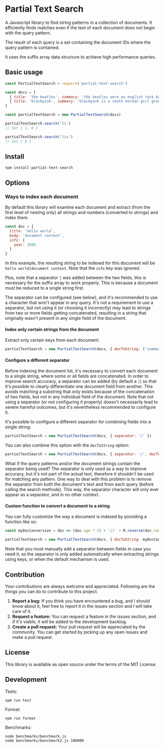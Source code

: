 # Partial Text Search

A Javascript library to find string patterns in a collection of documents. It efficiently finds matches even if the text of each document does not begin with the query pattern.

The result of each query is a set containing the document IDs where the query pattern is contained.

It uses the suffix array data structure to achieve high performance queries.

## Basic usage

```javascript
const PartialTextSearch = require('partial-text-search')

const docs = [
  { title: 'the beatles', summary: 'the beatles were an english rock band formed in liverpool in 1960.' },
  { title: 'blackpink', summary: 'blackpink is a south korean girl group formed by yg entertainment, consisting of members jisoo, jennie, rose, and lisa.' }
]

const partialTextSearch = new PartialTextSearch(docs)

partialTextSearch.search('li')
// Set { 1, 0 }

partialTextSearch.search('liv')
// Set { 0 }
```

## Install

```
npm install partial-text-search
```

## Options

### Ways to index each document

By default this library will examine each document and extract (from the first level of nesting only) all strings and numbers (converted to strings) and index them.

```javascript
const doc = {
  title: 'hello world',
  body: 'document content',
  info: {
    year: 2000
  }
}
```

In this example, the resulting string to be indexed for this document will be `hello world|document content`. Note that the `info` key was ignored.

Plus, note that a separator `|` was added between the two fields, this is necessary for the suffix array to work properly. This is because a document must be reduced to a single string first.

The separator can be configured (see below), and it's recommended to use a character that won't appear in any query. It's not a requirement to use a separator, but not using it (or choosing it incorrectly) may lead to strings from two or more fields getting concatenated, resulting in a string that originally wasn't present in any single field of the document.

#### Index only certain strings from the document

Extract only certain keys from each document:

```javascript
partialTextSearch = new PartialTextSearch(docs, { docToString: ['summary', 'another_key'] })
```

#### Configure a different separator

Before indexing the document list, it's necessary to convert each document to a single string, where some or all fields are concatenated. In order to improve search accuracy, a separator can be added (by default a `|`) so that it's possible to clearly differentiate one document field from another. This avoids matching a substring that only exists because of the concatenation of two fields, but not in any individual field of the document. Note that not using a separator (or not configuring it properly) doesn't necessarily lead to severe harmful outcomes, but it's nevertheless recommended to configure it.

It's possible to configure a different separator for combining fields into a single string:

```javascript
partialTextSearch = new PartialTextSearch(docs, { separator: '/' })
```

You can also combine this option with the `docToString` option:

```javascript
partialTextSearch = new PartialTextSearch(docs, { separator: '/', docToString: ['summary', 'another_key'] })
```

What if the query patterns and/or the document strings contain the separator being used? The separator is only used as a way to improve accuracy, but it's not part of the actual text, therefore it shouldn't be used for matching any pattern. One way to deal with this problem is to remove the separator from both the document's text and from each query (before calling the search methods). This way, the separator character will only ever appear as a separator, and in no other context.

#### Custom function to convert a document to a string

You can fully customize the way a document is indexed by providing a function like so:

```javascript
const myDocConversion = doc => (doc.age * 2) + '||' + R.reverse(doc.name) + '||' + doc.surname

partialTextSearch = new PartialTextSearch(docs, { docToString: myDocConversion })
```

Note that you must manually add a separator between fields in case you need it, as the separator is only added automatically when extracting strings using keys, or when the default mechanism is used.

## Contribution

Your contributions are always welcome and appreciated. Following are the things you can do to contribute to this project.

1. **Report a bug:** If you think you have encountered a bug, and I should know about it, feel free to report it in the issues section and I will take care of it.
2. **Request a feature:** You can request a feature in the issues section, and if it's viable, it will be added to the development backlog.
3. **Create a pull request:** Your pull request will be appreciated by the community. You can get started by picking up any open issues and make a pull request.

## License

This library is available as open source under the terms of the MIT License.

## Development

Tests:

```
npm run test
```

Format:

```
npm run format
```

Benchmarks:

```
node benchmarks/benchmark.js
node benchmarks/benchmark2.js 100000
```
